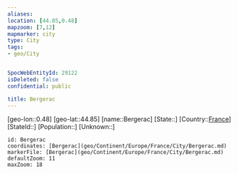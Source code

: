 ```yaml
---
aliases: 
location: [44.85,0.48]
mapzoom: [7,12] 
mapmarker: city 
type: City
tags:
- geo/City


SpocWebEntityId: 29122
isDeleted: false
confidential: public

title: Bergerac
---
```

[geo-lon::0.48]
[geo-lat::44.85]
[name::Bergerac]
[State::]
[Country::[France](geo/Continent/Europe/France.md)]
[StateId::]
[Population::]
[Unknown::]


```leaflet
id: Bergerac
coordinates: [Bergerac](geo/Continent/Europe/France/City/Bergerac.md)
markerFile: [Bergerac](geo/Continent/Europe/France/City/Bergerac.md)
defaultZoom: 11 
maxZoom: 18
```


